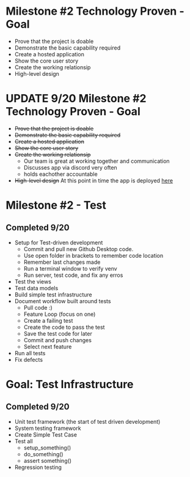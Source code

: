 
# Milestone #2 Technology Proven - Goal

* Prove that the project is doable
* Demonstrate the basic capability required
* Create a hosted application
* Show the core user story
* Create the working relationsip
* High-level design

# UPDATE 9/20 Milestone #2 Technology Proven - Goal

* ~~Prove that the project is doable~~
* ~~Demonstrate the basic capability required~~
* ~~Create a hosted application~~
* ~~Show the core user story~~
* ~~Create the working relationsip~~
  * Our team is great at working together and communication
  * Discusses app via discord very often
  * holds eachother accountable
* ~~High-level design~~
At this point in time the app is deployed [here](https://capture350.herokuapp.com/) 

# Milestone #2 - Test
## Completed 9/20 
* Setup for Test-driven development
  * Commit and pull new Github Desktop code.
  * Use open folder in brackets to remember code location
  * Remember last changes made
  * Run a terminal window to verify venv
  * Run server, test code, and fix any erros
* Test the views
* Test data models
* Build simple test infrastructure
* Document workflow built around tests
  * Pull code :) 
  * Feature Loop (focus on one)
   * Create a failing test
   * Create the code to pass the test
   * Save the test code for later
   * Commit and push changes
   * Select next feature
* Run all tests
* Fix defects
  

# Goal: Test Infrastructure
## Completed 9/20
* Unit test framework (the start of test driven development)
* System testing framework 
 * Create Simple Test Case
 * Test all
   * setup_something()
   * do_something()
   * assert something()
* Regression testing
